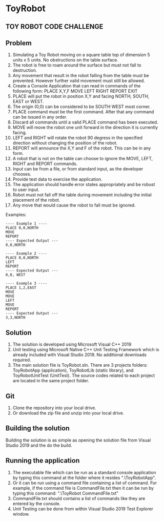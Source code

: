 # ToyRobot
TOY ROBOT CODE CHALLENGE
------------------------
Problem
-------
 1. Simulating a Toy Robot moving on a square table top of dimension 5 units x 5 units. No obstructions on the table surface.
 2. The robot is free to roam around the surface but must not fall to destruction.
 3. Any movement that result in the robot falling from the table must be prevented. However further valid movement must still be allowed.
 5. Create a Console Application that can read in commands of the following form:
    PLACE X,Y,F
    MOVE
    LEFT
    RIGHT
    REPORT
    EXIT
 7. PLACE will put the robot in position X,Y and facing NORTH, SOUTH, EAST or WEST.
 8. The origin (0,0) can be considered to be SOUTH WEST most corner.
 9. PLACE command must be the first command. After that any command can be issued in any order.
10. Discard all commands until a valid PLACE command has been executed.
11. MOVE will move the robot one unit forward in the direction it is currently facing.
12. LEFT and RIGHT will rotate the robot 90 degress in the specified direction without changing the position of the robot.
13. REPORT will announce the X,Y and F of the robot. This can be in any form.
14. A robot that is not on the table can choose to ignore the MOVE, LEFT, RIGHT and REPORT commands.
15. Input can be from a file, or from standard input, as the developer chooses.
16. Provide test data to exercise the application.
17. The application should handle error states appropriately and be robust to user input.
18. Robot must not fall off the table during movement including the initial placement of the robot.
19. Any move that would cause the robot to fall must be ignored.

   Examples:

    ---- Example 1 ----		   
    PLACE 0,0,NORTH
    MOVE
    REPORT
    ---- Expected Output --- 
    0,0,NORTH

    ---- Example 2 ----		   
    PLACE 0,0,NORTH
    LEFT
    REPORT
    ---- Expected Output --- 
    0,0, WEST

    ---- Example 3 ----		   
    PLACE 1,2,EAST
    MOVE
    MOVE
    LEFT
    MOVE
    REPORT
    ---- Expected Output --- 
    3,3,NORTH


Solution
--------
1. The solution is developed using Microsoft Visual C++ 2019
2. Unit testing using Microsoft Native C++ Unit Testing Framework which is already included with Visual Studio 2019. No additional downloads required.
3. The main solution file is ToyRobot.sln. There are 3 projects folders: ToyRobotApp (application), ToyRobotLib (static library), and ToyRobotUnitTest (UnitTest).
   The source codes related to each project are located in the same project folder.

Git
---
1. Clone the repository into your local drive.
2. Or download the zip file and unzip into your local drive.

Building the solution
---------------------
Building the solution is as simple as opening the solution file from Visual Studio 2019 and the do the build.

Running the application
-----------------------
1. The executable file which can be run as a standard console application by typing this command at the folder where it resides ".\ToyRobotApp".
2. Or it can be run using a command file containing a list of command. For example, if the command file is CommandFile.txt then it can be run by typing this command: ".\ToyRobot CommandFile.txt"
3. CommandFile.txt should contains a list of commands like they are entered by the console.
4. Unit Testing can be done from within Visual Studio 2019 Test Explorer window.




